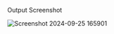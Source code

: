 Output Screenshot

![Screenshot 2024-09-25 165901](https://github.com/user-attachments/assets/038265f6-0661-40a9-9ac4-b1386aff409a)


